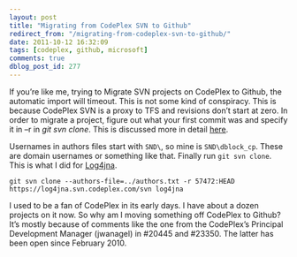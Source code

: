 ```yaml
---
layout: post
title: "Migrating from CodePlex SVN to Github"
redirect_from: "/migrating-from-codeplex-svn-to-github/"
date: 2011-10-12 16:32:09
tags: [codeplex, github, microsoft]
comments: true
dblog_post_id: 277
---
```

If you’re like me, trying to Migrate SVN projects on CodePlex to Github, the automatic import will timeout. This is not some kind of conspiracy. This is because CodePlex SVN is a proxy to TFS and revisions don’t start at zero. In order to migrate a project, figure out what your first commit was and specify it in –r in _git svn clone_. This is discussed more in detail [here](https://stackoverflow.com/questions/2405314/git-svn-error-importing-repository-fatal-not-a-valid-object-name).

Usernames in authors files start with `SND\`, so mine is `SND\dblock_cp`. These are domain usernames or something like that. Finally run `git svn clone`. This is what I did for [Log4jna](https://github.com/dblock/log4jna).

```
git svn clone --authors-file=../authors.txt -r 57472:HEAD https://log4jna.svn.codeplex.com/svn log4jna
```

I used to be a fan of CodePlex in its early days. I have about a dozen projects on it now. So why am I moving something off CodePlex to Github? It’s mostly because of comments like the one from the CodePlex’s Principal Development Manager (jwanagel) in #20445 and #23350. The latter has been open since February 2010.
